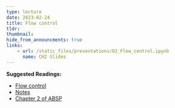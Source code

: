 ```yaml
---
type: lecture
date: 2023-02-24
title: Flow control
tldr: 
thumbnail: 
hide_from_announcments: true
links: 
    - url: /static_files/presentations/02_Flow_control.ipynb
      name: CH2 Slides 
---
```

**Suggested Readings:**
- [Flow control](https://github.com/phonchi/nsysu-math106A/blob/master/static_files/presentations/02_Flow_control.ipynb)
- [Notes](https://hackmd.io/4xhKILyuTnqloE-_-3Gk6w)
- [Chapter 2 of ABSP](https://automatetheboringstuff.com/2e/chapter2/)

